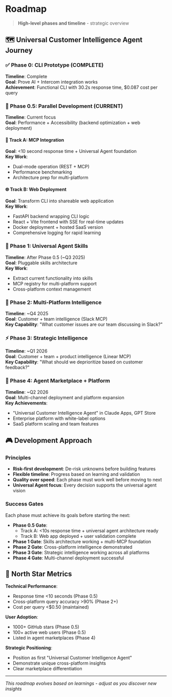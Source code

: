 # Roadmap

> **High-level phases and timeline** - strategic overview

## 🗺️ Universal Customer Intelligence Agent Journey

### ✅ Phase 0: CLI Prototype (COMPLETE)
**Timeline**: Complete  
**Goal**: Prove AI + Intercom integration works  
**Achievement**: Functional CLI with 30.2s response time, $0.087 cost per query  

### 🔄 Phase 0.5: Parallel Development (CURRENT)  
**Timeline**: Current focus  
**Goal**: Performance + Accessibility (backend optimization + web deployment)  

#### 🚀 Track A: MCP Integration
**Goal**: <10 second response time + Universal Agent foundation  
**Key Work**: 
- Dual-mode operation (REST + MCP)
- Performance benchmarking
- Architecture prep for multi-platform

#### 🌐 Track B: Web Deployment
**Goal**: Transform CLI into shareable web application  
**Key Work**:
- FastAPI backend wrapping CLI logic
- React + Vite frontend with SSE for real-time updates
- Docker deployment + hosted SaaS version
- Comprehensive logging for rapid learning

### 🎯 Phase 1: Universal Agent Skills
**Timeline**: After Phase 0.5 (~Q3 2025)  
**Goal**: Pluggable skills architecture  
**Key Work**:
- Extract current functionality into skills
- MCP registry for multi-platform support
- Cross-platform context management

### 💬 Phase 2: Multi-Platform Intelligence  
**Timeline**: ~Q4 2025  
**Goal**: Customer + team intelligence (Slack MCP)  
**Key Capability**: "What customer issues are our team discussing in Slack?"

### ⚡ Phase 3: Strategic Intelligence
**Timeline**: ~Q1 2026  
**Goal**: Customer + team + product intelligence (Linear MCP)  
**Key Capability**: "What should we deprioritize based on customer feedback?"

### 🏪 Phase 4: Agent Marketplace + Platform
**Timeline**: ~Q2 2026  
**Goal**: Multi-channel deployment and platform expansion  
**Key Achievements**:
- "Universal Customer Intelligence Agent" in Claude Apps, GPT Store
- Enterprise platform with white-label options
- SaaS platform scaling and team features

## 🎮 Development Approach

### Principles
- **Risk-first development**: De-risk unknowns before building features
- **Flexible timeline**: Progress based on learning and validation
- **Quality over speed**: Each phase must work well before moving to next
- **Universal Agent focus**: Every decision supports the universal agent vision

### Success Gates
Each phase must achieve its goals before starting the next:
- **Phase 0.5 Gate**: 
  - Track A: <10s response time + universal agent architecture ready
  - Track B: Web app deployed + user validation complete
- **Phase 1 Gate**: Skills architecture working + multi-MCP foundation
- **Phase 2 Gate**: Cross-platform intelligence demonstrated
- **Phase 3 Gate**: Strategic intelligence working across all platforms
- **Phase 4 Gate**: Multi-channel deployment successful

## 🎯 North Star Metrics

**Technical Performance**:
- Response time <10 seconds (Phase 0.5)
- Cross-platform query accuracy >90% (Phase 2+)
- Cost per query <$0.50 (maintained)

**User Adoption**:
- 1000+ GitHub stars (Phase 0.5)
- 100+ active web users (Phase 0.5)
- Listed in agent marketplaces (Phase 4)

**Strategic Positioning**:
- Position as first "Universal Customer Intelligence Agent"
- Demonstrate unique cross-platform insights
- Clear marketplace differentiation

---

*This roadmap evolves based on learnings - adjust as you discover new insights*
